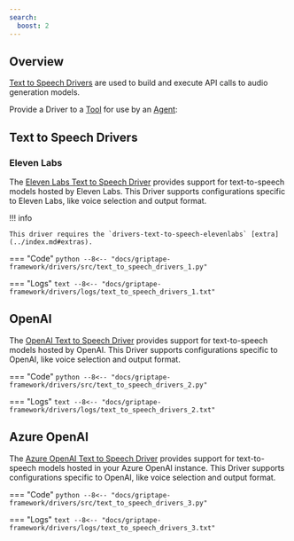 ```yaml
---
search:
  boost: 2
---
```


## Overview

[Text to Speech Drivers](../../reference/griptape/drivers/text_to_speech/index.md) are used to build and execute API calls to audio generation models.

Provide a Driver to a [Tool](../tools/index.md) for use by an [Agent](../structures/agents.md):

## Text to Speech Drivers

### Eleven Labs

The [Eleven Labs Text to Speech Driver](../../reference/griptape/drivers/text_to_speech/elevenlabs_text_to_speech_driver.md) provides support for text-to-speech models hosted by Eleven Labs. This Driver supports configurations specific to Eleven Labs, like voice selection and output format.

!!! info

    This driver requires the `drivers-text-to-speech-elevenlabs` [extra](../index.md#extras).

=== "Code"
    ```python
    --8<-- "docs/griptape-framework/drivers/src/text_to_speech_drivers_1.py"
    ```

=== "Logs"
    ```text
    --8<-- "docs/griptape-framework/drivers/logs/text_to_speech_drivers_1.txt"
    ```


## OpenAI

The [OpenAI Text to Speech Driver](../../reference/griptape/drivers/text_to_speech/openai_text_to_speech_driver.md) provides support for text-to-speech models hosted by OpenAI. This Driver supports configurations specific to OpenAI, like voice selection and output format.

=== "Code"
    ```python
    --8<-- "docs/griptape-framework/drivers/src/text_to_speech_drivers_2.py"
    ```

=== "Logs"
    ```text
    --8<-- "docs/griptape-framework/drivers/logs/text_to_speech_drivers_2.txt"
    ```


## Azure OpenAI

The [Azure OpenAI Text to Speech Driver](../../reference/griptape/drivers/text_to_speech/azure_openai_text_to_speech_driver.md) provides support for text-to-speech models hosted in your Azure OpenAI instance. This Driver supports configurations specific to OpenAI, like voice selection and output format.

=== "Code"
    ```python
    --8<-- "docs/griptape-framework/drivers/src/text_to_speech_drivers_3.py"
    ```

=== "Logs"
    ```text
    --8<-- "docs/griptape-framework/drivers/logs/text_to_speech_drivers_3.txt"
    ```

